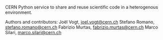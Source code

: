 CERN Python service to share and reuse scientific code in a heterogenous environment.

Authors and contributors:
Joël Vogt, joel.vogt@cern.ch
Stefano Romano, stefano.romano@cern.ch
Fabrizio Murtas, fabrizio.murtas@cern.ch
Marco Silari, marco.silari@cern.ch